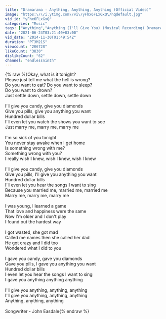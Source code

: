```yaml
---
title: "Dramarama - Anything, Anything, Anything (Official Video)"
image: "https:\/\/i.ytimg.com\/vi\/yFhx6FLxGxQ\/hqdefault.jpg"
vid_id: "yFhx6FLxGxQ"
categories: "Music"
tags: ["Anything","Anything (I'll Give You) (Musical Recording) Dramarama (Musical Group) pills diamonds money video"]
date: "2021-06-24T03:21:40+03:00"
vid_date: "2014-11-30T01:49:54Z"
duration: "PT3M21S"
viewcount: "206728"
likeCount: "3830"
dislikeCount: "62"
channel: "endlessninth"
---
```

{% raw %}Okay, what is it tonight?<br />Please just tell me what the hell is wrong?<br />Do you want to eat? Do you want to sleep?<br />Do you want to drown?<br />Just settle down, settle down, settle down<br /><br />I'll give you candy, give you diamonds<br />Give you pills, give you anything you want<br />Hundred dollar bills<br />I'll even let you watch the shows you want to see<br />Just marry me, marry me, marry me<br /><br />I'm so sick of you tonight<br />You never stay awake when I get home<br />Is something wrong with me?<br />Something wrong with you?<br />I really wish I knew, wish I knew, wish I knew<br /><br />I'll give you candy, give you diamonds<br />Give you pills, I'll give you anything you want<br />Hundred dollar bills<br />I'll even let you hear the songs I want to sing<br />Because you married me, married me, married me<br />Marry me, marry me, marry me<br /><br />I was young, I learned a game<br />That love and happiness were the same<br />Now I'm older and I don't play<br />I found out the hardest way<br /><br />I got wasted, she got mad<br />Called me names then she called her dad<br />He got crazy and I did too<br />Wondered what I did to you<br /><br />I gave you candy, gave you diamonds<br />Gave you pills, I gave you anything you want<br />Hundred dollar bills<br />I even let you hear the songs I want to sing<br />I gave you anything anything anything<br /><br />I'll give you anything, anything, anything<br />I'll give you anything, anything, anything<br />Anything, anything, anything<br /><br />Songwriter - John Easdale{% endraw %}

